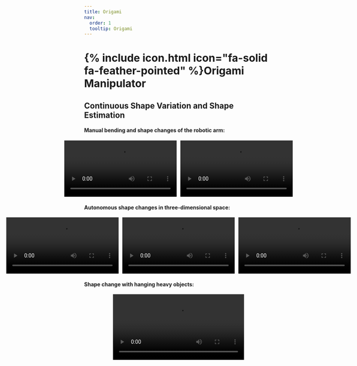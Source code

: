 ```yaml
---
title: Origami
nav:
  order: 1
  tooltip: Origami
---
```


# {% include icon.html icon="fa-solid fa-feather-pointed" %}Origami Manipulator

## Continuous Shape Variation and Shape Estimation

#### Manual bending and shape changes of the robotic arm:

<div style="display: flex; justify-content: center; gap: 10px;">
  <video width="350" controls>
    <source id="mp4" src="./0_1-manual_manipulation.mp4" type="video/mp4">
    Your browser does not support the video tag.
  </video>
  <video width="350" controls>
    <source id="mp4" src="./1_2-2D_shape_transition.mp4" type="video/mp4">
    Your browser does not support the video tag.
  </video>
</div>

 
#### Autonomous shape changes in three-dimensional space:
 
<div style="display: flex; justify-content: center; gap: 10px;">
  <video width="300" controls>
    <source id="mp4" src="./1-3-3D_singleSection_2.mp4" type="video/mp4">
    Your browser does not support the video tag.
  </video>
  <video width="300" controls>
    <source id="mp4" src="./1-3-3D_singleSection_3.mp4" type="video/mp4">
    Your browser does not support the video tag.
  </video>
  <video width="300" controls>
    <source id="mp4" src="./2-3-3D_multi-section.mp4" type="video/mp4">
    Your browser does not support the video tag.
  </video>
</div>


####  Shape change with hanging heavy objects:

<div style="display: flex; justify-content: center; gap: 10px;">
  <video width="350" controls>
    <source id="mp4" src="./3-3-3D_multi-section_loading.mp4" type="video/mp4">
    Your browser does not support the video tag.
  </video>
</div>
 
